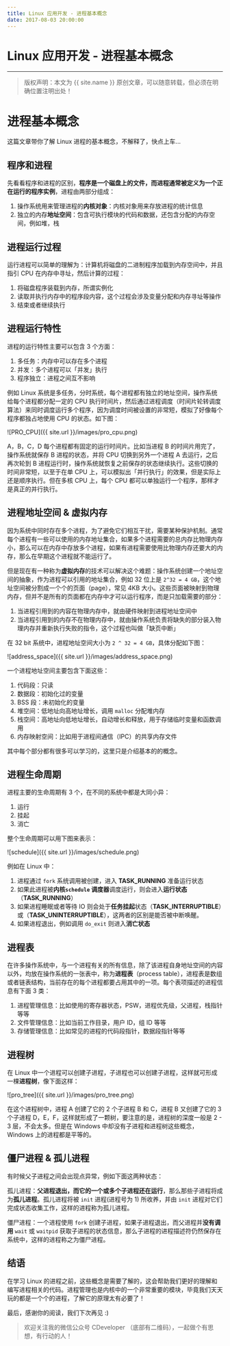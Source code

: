 ```yaml
---
title: Linux 应用开发 - 进程基本概念
date: 2017-08-03 20:00:00
---
```


# Linux 应用开发 - 进程基本概念

***
> 版权声明：本文为 {{ site.name }} 原创文章，可以随意转载，但必须在明确位置注明出处！ 

# 进程基本概念
这篇文章带你了解 Linux 进程的基本概念，不解释了，快点上车...


## 程序和进程
先看看程序和进程的区别，**程序是一个磁盘上的文件，而进程通常被定义为一个正在运行的程序实例**，进程由两部分组成：
1. 操作系统用来管理进程的**内核对象**：内核对象用来存放进程的统计信息
2. 独立的内存**地址空间**：包含可执行模块的代码和数据，还包含分配的内存空间，例如堆，栈


## 进程运行过程
运行进程可以简单的理解为：计算机将磁盘的二进制程序加载到内存空间中，并且指引 CPU 在内存中寻址，然后计算的过程：
1. 将磁盘程序装载到内存，所谓实例化
2. 读取并执行内存中的程序段内容，这个过程会涉及变量分配和内存寻址等操作
3. 结束或者继续执行


## 进程运行特性
进程的运行特性主要可以包含 3 个方面：
1. 多任务：内存中可以存在多个进程
2. 并发：多个进程可以「并发」执行
3. 程序独立：进程之间互不影响

例如 Linux 系统是多任务，分时系统，每个进程都有独立的地址空间，操作系统给每个进程都分配一定的 CPU 执行时间片，然后通过进程调度（时间片轮转调度算法）来同时调度运行多个程序，因为调度时间被设置的非常短，模拟了好像每个程序都独占地使用 CPU 的状态。如下图：

![PRO_CPU]({{ site.url }}/images/pro_cpu.png)

A，B，C，D 每个进程都有固定的运行时间片。比如当进程 B 的时间片用完了，操作系统就保存 B 进程的状态，并将 CPU 切换到另外一个进程 A 去运行，之后再次轮到 B 进程运行时，操作系统就恢复之前保存的状态继续执行。这些切换的时间非常短，以至于在单 CPU 上，可以模拟出「并行执行」的效果，但是实际上还是顺序执行。但在多核 CPU 上，每个 CPU 都可以单独运行一个程序，那样才是真正的并行执行。


## 进程地址空间 & 虚拟内存
因为系统中同时存在多个进程，为了避免它们相互干扰，需要某种保护机制。通常每个进程有一些可以使用的内存地址集合，如果多个进程需要的总内存比物理内存小，那么可以在内存中存放多个进程，如果有进程需要使用比物理内存还要大的内存，那么在早期这个进程就不能运行了。

但是现在有一种称为**虚拟内存**的技术可以解决这个难题：操作系统创建一个地址空间的抽象，作为进程可以引用的地址集合，例如 32 位上是 `2^32 = 4 GB`，这个地址空间被分割成一个个的页面（page），常见 4KB 大小。这些页面被映射到物理内存，但并不是所有的页面都在内存中才可以运行程序，而是只加载需要的部分：
1. 当进程引用到的内容在物理内存中，就由硬件映射到进程地址空间中
2. 当进程引用到的内存不在物理内存中，就由操作系统负责将缺失的部分装入物理内存并重新执行失败的指令，这个过程也叫做「缺页中断」

在 32 bit 系统中，进程地址空间大小为 `2 ^ 32 = 4 GB`，具体分配如下图：

![address_space]({{ site.url }}/images/address_space.png)


一个进程地址空间主要包含下面这些：
1. 代码段：只读
2. 数据段：初始化过的变量
3. BSS 段：未初始化的变量
4. 堆空间：低地址向高地址增长，调用 `malloc` 分配堆内存
5. 栈空间：高地址向低地址增长，自动增长和释放，用于存储临时变量和函数调用
6. 内存映射空间：比如用于进程间通信（IPC）的共享内存文件

其中每个部分都有很多可以学习的，这里只是介绍基本的的概念。

## 进程生命周期
进程主要的生命周期有 3 个，在不同的系统中都是大同小异：
1. 运行
2. 挂起
3. 消亡

整个生命周期可以用下图来表示：

![schedule]({{ site.url }}/images/schedule.png)

例如在 Linux 中：
1. 进程通过 `fork` 系统调用被创建，进入 **TASK_RUNNING** 准备运行状态
2. 如果此进程被**内核`schedule` 调度器**调度运行，则会进入**运行状态**（**TASK_RUNNING**）
3. 如果进程睡眠或者等待 IO 则会处于**任务挂起**状态（**TASK_INTERRUPTIBLE**）或（**TASK_UNINTERRUPTIBLE**），这两者的区别是能否被中断唤醒。
4. 如果进程退出，例如调用 `do_exit` 则进入**消亡状态**

## 进程表
在许多操作系统中，与一个进程有关的所有信息，除了该进程自身地址空间的内容以外，均放在操作系统的一张表中，称为**进程表**（process table），进程表是数组或者链表结构，当前存在的每个进程都要占用其中的一项。每个表项描述的进程信息有下面 3 类：
1. 进程管理信息：比如使用的寄存器状态，PSW，进程优先级，父进程，栈指针等等
2. 文件管理信息：比如当前工作目录，用户 ID，组 ID 等等
3. 存储管理信息：比如常见的进程的代码段指针，数据段指针等等

## 进程树
在 Linux 中一个进程可以创建子进程，子进程也可以创建子进程，这样就可形成一棵**进程树**，像下面这样：

![pro_tree]({{ site.url }}/images/pro_tree.png)

在这个进程树中，进程 A 创建了它的 2 个子进程 B 和 C，进程 B 又创建了它的 3 个子进程 D，E，F，这样就形成了一颗树，要注意的是，进程树的深度一般是 2 - 3 层，不会太多。但是在 Windows 中却没有子进程和进程树这些概念，Windows 上的进程都是平等的。

## 僵尸进程 & 孤儿进程
有时候父子进程之间会出现点异常，例如下面这两种状态：

孤儿进程：**父进程退出，而它的一个或多个子进程还在运行**，那么那些子进程将成为**孤儿进程**。孤儿进程将被 `init` 进程(进程号为 1) 所收养，并由 `init` 进程对它们完成状态收集工作，这样的进程称为孤儿进程。

僵尸进程：一个进程使用 `fork` 创建子进程，如果子进程退出，而父进程并**没有调用** `wait` 或 `waitpid` 获取子进程的状态信息，那么子进程的进程描述符仍然保存在系统中，这样的进程称之为僵尸进程。

## 结语
在学习 Linux 的进程之前，这些概念是需要了解的，这会帮助我们更好的理解和编写进程相关的代码。进程管理也是内核中的一个非常重要的模块，毕竟我们天天玩的都是一个个的进程，了解它的原理太有必要了！

最后，感谢你的阅读，我们下次再见 :)


> 欢迎关注我的微信公众号 CDeveloper （底部有二维码），一起做个有思想，有行动的人！

